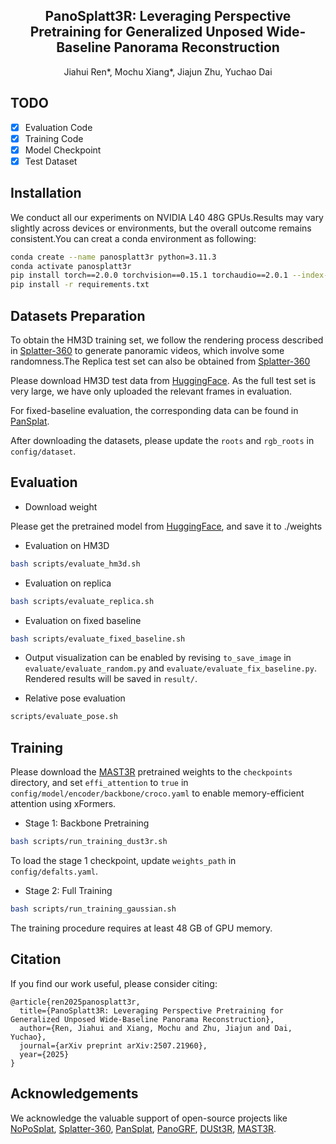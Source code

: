 <h2 align="center"><b>PanoSplatt3R: Leveraging Perspective Pretraining for Generalized Unposed Wide-Baseline Panorama Reconstruction</b></h2>

<p align="center">Jiahui Ren*, Mochu Xiang*, Jiajun Zhu, Yuchao Dai</p>


## TODO

- [x] Evaluation Code
- [x] Training Code
- [x] Model Checkpoint
- [x] Test Dataset

## Installation

We conduct all our experiments on NVIDIA L40 48G GPUs.Results may vary slightly across devices or environments, but the overall outcome remains consistent.You can creat a conda environment as following:

```bash
conda create --name panosplatt3r python=3.11.3
conda activate panosplatt3r
pip install torch==2.0.0 torchvision==0.15.1 torchaudio==2.0.1 --index-url https://download.pytorch.org/whl/cu118
pip install -r requirements.txt
```

## Datasets Preparation

To obtain the HM3D training set, we follow the rendering process described in [Splatter-360](https://github.com/thucz/splatter360/blob/main/preprocess/README.md) to generate panoramic videos, which involve some randomness.The Replica test set can also be obtained from [Splatter-360](https://github.com/thucz/splatter360)

Please download HM3D test data from [HuggingFace](https://huggingface.co/zhichu99/PanoSplatt3R/). As the full test set is very large, we have only uploaded the relevant frames in evaluation.

For fixed-baseline evaluation, the corresponding data can be found in [PanSplat](https://github.com/chengzhag/PanSplat/tree/main).

After downloading the datasets, please update the `roots` and `rgb_roots` in `config/dataset`.

## Evaluation

- Download weight

Please get the pretrained model from [HuggingFace](https://huggingface.co/zhichu99/PanoSplatt3R/), and save it to ./weights

- Evaluation on HM3D

```bash
bash scripts/evaluate_hm3d.sh
```

- Evaluation on replica
```bash
bash scripts/evaluate_replica.sh
```

- Evaluation on fixed baseline
```bash
bash scripts/evaluate_fixed_baseline.sh
```

- Output visualization can be enabled by revising `to_save_image` in `evaluate/evaluate_random.py` and `evaluate/evaluate_fix_baseline.py`. Rendered results will be saved in `result/`.

- Relative pose evaluation
```bash
scripts/evaluate_pose.sh
```

## Training

Please download the [MAST3R](https://github.com/naver/mast3r) pretrained weights to the `checkpoints` directory, and set `effi_attention` to `true` in `config/model/encoder/backbone/croco.yaml` to enable memory-efficient attention using xFormers.

- Stage 1: Backbone Pretraining

```bash 
bash scripts/run_training_dust3r.sh
```

To load the stage 1 checkpoint, update `weights_path` in `config/defalts.yaml`.

- Stage 2: Full Training

```bash 
bash scripts/run_training_gaussian.sh
```

The training procedure requires at least 48 GB of GPU memory.

## Citation

If you find our work useful, please consider citing: 

```
@article{ren2025panosplatt3r,
  title={PanoSplatt3R: Leveraging Perspective Pretraining for Generalized Unposed Wide-Baseline Panorama Reconstruction},
  author={Ren, Jiahui and Xiang, Mochu and Zhu, Jiajun and Dai, Yuchao},
  journal={arXiv preprint arXiv:2507.21960},
  year={2025}
}
```

## Acknowledgements

We acknowledge the valuable support of open-source projects like [NoPoSplat](https://github.com/cvg/NoPoSplat), [Splatter-360](https://github.com/thucz/splatter360), [PanSplat](https://github.com/chengzhag/PanSplat), [PanoGRF](https://github.com/thucz/PanoGRF), [DUSt3R](https://github.com/naver/dust3r), [MAST3R](https://github.com/naver/mast3r).